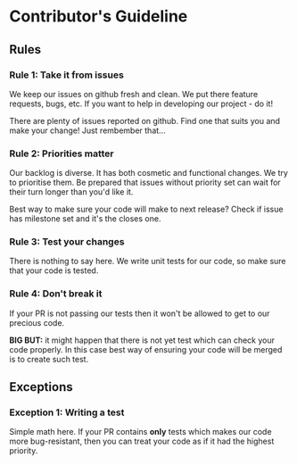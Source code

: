 # Contributor's Guideline

## Rules

### Rule 1: Take it from issues

We keep our issues on github fresh and clean. We put there feature requests, bugs, etc.
If you want to help in developing our project - do it!

There are plenty of issues reported on github. Find one that suits you and make your change! Just rembember that...

### Rule 2: Priorities matter

Our backlog is diverse. It has both cosmetic and functional changes. We try to prioritise them.
Be prepared that issues without priority set can wait for their turn longer than you'd like it.

Best way to make sure your code will make to next release? Check if issue has milestone set and it's the closes one.

### Rule 3: Test your changes

There is nothing to say here. We write unit tests for our code, so make sure that your code is tested.

### Rule 4: Don't break it

If your PR is not passing our tests then it won't be allowed to get to our precious code.

**BIG BUT:** it might happen that there is not yet test which can check your code properly.
In this case best way of ensuring your code will be merged is to create such test.

## Exceptions

### Exception 1: Writing a test

Simple math here. If your PR contains **only** tests which makes our code more bug-resistant,
then you can treat your code as if it had the highest priority.
